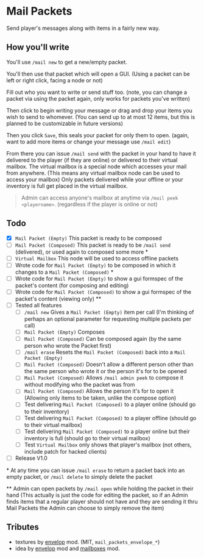 # Mail Packets

Send player's messages along with items in a fairly new way.

## How you'll write

You'll use `/mail new` to get a new/empty packet.

You'll then use that packet which will open a GUI. (Using a packet can be left or right click, facing a node or not)

Fill out who you want to write or send stuff too. (note, you can change a packet via using the packet again, only works for packets you've written)

Then click to begin writing your message or drag and drop your items you wish to send to whomever. (You can send up to at most 12 items, but this is planned to be customizable in future versions)

Then you click `Save`, this seals your packet for only them to open. (again, want to add more items or change your message use `/mail edit`)

From there you can issue `/mail send` with the packet in your hand to have it delivered to the player (if they are online) or delivered to their virtual mailbox. The virtual mailbox is a special node which accesses your mail from anywhere. (This means any virtual mailbox node can be used to access your mailbox) Only packets delivered while your offline or your inventory is full get placed in the virtual mailbox.

> Admin can access anyone's mailbox at anytime via `/mail peek <playername>`. (regardless if the player is online or not)

## Todo

- [x] `Mail Packet (Empty)` This packet is ready to be composed
- [ ] `Mail Packet (Composed)` This packet is ready to be `/mail send` (delivered), or used again to composed some more \*
- [ ] `Virtual Mailbox` This node will be used to access offline packets
- [ ] Wrote code for `Mail Packet (Empty)` to be composed in which it changes to a `Mail Packet (Composed)` \*
- [ ] Wrote code for `Mail Packet (Empty)` to show a gui formspec of the packet's content (for composing and editing)
- [ ] Wrote code for `Mail Packet (Composed)` to show a gui formspec of the packet's content (viewing only) \*\*
- [ ] Tested all features
    - [ ] `/mail new` Gives a `Mail Packet (Empty)` item per call (I'm thinking of perhaps an optional parameter for requesting multiple packets per call)
    - [ ] `Mail Packet (Empty)` Composes
    - [ ] `Mail Packet (Composed)` Can be composed again (by the same person who wrote the Packet first)
    - [ ] `/mail erase` Resets the `Mail Packet (Composed)` back into a `Mail Packet (Empty)`
    - [ ] `Mail Packet (Composed)` Doesn't allow a different person other than the same person who wrote it or the person it's for to be opened
    - [ ] `Mail Packet (Composed)` Allows `/mail admin peek` to compose it without modifying who the packet was from
    - [ ] `Mail Packet (Composed)` Allows the person it's for to open it (Allowing only items to be taken, unlike the compose option)
    - [ ] Test delivering `Mail Packet (Composed)` to a player online (should go to their inventory)
    - [ ] Test delivering `Mail Packet (Composed)` to a player offline (should go to their virtual mailbox)
    - [ ] Test delivering `Mail Packet (Composed)` to a player online but their inventory is full (should go to their virtual mailbox)
    - [ ] Test `Virtual Mailbox` only shows that player's mailbox (not others, include patch for hacked clients)
- [ ] Release V1.0

\* At any time you can issue `/mail erase` to return a packet back into an empty packet, or `/mail delete` to simply delete the packet

\*\* Admin can open packets by `/mail open` while holding the packet in their hand (This actually is just the code for editing the packet, so if an Admin finds items that a regular player should not have and they are sending it thru Mail Packets the Admin can choose to simply remove the item)

## Tributes

- textures by [envelop](https://github.com/archfan7411/minetest-envelopes) mod. (MIT, `mail_packets_envelope_*`)
- idea by [envelop](https://github.com/archfan7411/minetest-envelopes) mod and [mailboxes](https://github.com/everamzah/mailbox) mod.
